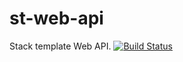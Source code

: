 # st-web-api
Stack template Web API.
[![Build Status](https://dev.azure.com/CoeusDev/Stack%20template%20Web%20API/_apis/build/status/Mota's%20Build%20Pipeline?branchName=master)](https://dev.azure.com/CoeusDev/Stack%20template%20Web%20API/_build/latest?definitionId=4&branchName=master)
